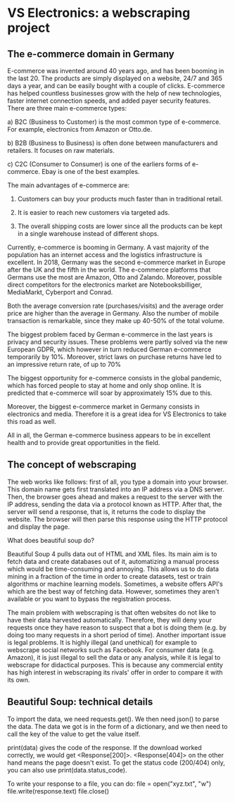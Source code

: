 # VS Electronics: a webscraping project

## The e-commerce domain in Germany

E-commerce was invented around 40 years ago, and has been booming in the last 20. The products are simply displayed on a website, 24/7 and 365 days a year, and can be easily bought with a couple of clicks. E-commerce has helped countless businesses grow with the help of new technologies, faster internet connection speeds, and added payer security features.
There are three main e-commerce types:

a) B2C (Business to Customer) is the most common type of e-commerce. For example, electronics from Amazon or Otto.de.

b) B2B (Business to Business) is often done between manufacturers and retailers. It focuses on raw materials.

c) C2C (Consumer to Consumer) is one of the earliers forms of e-commerce. Ebay is one of the best examples.

The main advantages of e-commerce are:

1) Customers can buy your products much faster than in traditional retail.

2) It is easier to reach new customers via targeted ads.

3) The overall shipping costs are lower since all the products can be kept in a single warehouse instead of different shops.

Currently, e-commerce is booming in Germany. A vast majority of the population has an internet access and the logistics infrastructure is excellent. In 2018, Germany was the second e-commerce market in Europe after the UK and the fifth in the world. The e-commerce platforms that Germans use the most are Amazon, Otto and Zalando. Moreover, possible direct competitors for the electronics market are Notebooksbilliger, MediaMarkt, Cyberport and Conrad.

Both the average conversion rate (purchases/visits) and the average order price are higher than the average in Germany. Also the number of mobile transaction is remarkable, since they make up 40-50% of the total volume. 

The biggest problem faced by German e-commerce in the last years is privacy and security issues. These problems were partly solved via the new European GDPR, which however in turn reduced German e-commerce temporarily by 10%. Moreover, strict laws on purchase returns have led to an impressive return rate, of up to 70% 

The biggest opportunity for e-commerce consists in the global pandemic, which has forced people to stay at home and only shop online. It is predicted that e-commerce will soar by approximately 15% due to this.

Moreover, the biggest e-commerce market in Germany consists in electronics and media. Therefore it is a great idea for VS Electronics to take this road as well.

All in all, the German e-commerce business appears to be in excellent health and to provide great opportunities in the field.

## The concept of webscraping

The web works like follows: first of all, you type a domain into your browser. This domain name gets first translated into an IP address via a DNS server. 
Then, the browser goes ahead and makes a request to the server with the IP address, sending the data via a protocol known as HTTP. 
After that, the server will send a response, that is, it returns the code to display the website. 
The browser will then parse this response using the HTTP protocol and display the page. 

What does beautiful soup do? 

Beautiful Soup 4 pulls data out of HTML and XML files. Its main aim is to fetch data and create databases out of it, automatizing a manual process which would be time-consuming and annoying. This allows us to do data mining in a fraction of the time in order to create datasets, test or train algorithms or machine learning models. Sometimes, a website offers API's which are the best way of fetching data. However, sometimes they aren't available or you want to bypass the registration process. 

The main problem with webscraping is that often websites do not like to have their data harvested automatically. Therefore, they will deny your requests once they have reason to suspect that a bot is doing them (e.g. by doing too many requests in a short period of time). Another important issue is legal problems. It is highly illegal (and unethical) for example to webscrape social networks such as Facebook. For consumer data (e.g. Amazon), it is just illegal to sell the data or any analysis, while it is legal to webscrape for didactical purposes. This is because any commercial entity has high interest in webscraping its rivals' offer in order to compare it with its own. 

## Beautiful Soup: technical details

To import the data, we need requests.get(). We then need json() to parse the data. The data we got is in the form of a dictionary, and we then need to call the key of the value to get the value itself. 

print(data) gives the code of the response. If the download worked correctly, we would get <Response[200]>. <Response[404]> on the other hand means the page doesn't exist. To get the status code (200/404) only, you can also use print(data.status_code).

To write your response to a file, you can do:
file = open("xyz.txt", "w")
file.write(response.text)
file.close()
